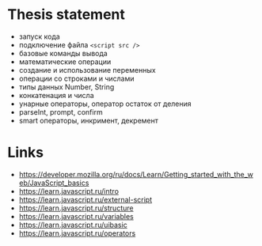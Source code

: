 # Thesis statement
* запуск кода
* подключение файла `<script src />`
* базовые команды вывода
* математические операции
* создание и использование переменных
* операции со строками и числами
* типы данных Number, String
* конкатенация и числа
* унарные операторы, оператор остаток от деления
* parseInt, prompt, confirm
* smart операторы, инкримент, декремент

# Links
* https://developer.mozilla.org/ru/docs/Learn/Getting_started_with_the_web/JavaScript_basics
* https://learn.javascript.ru/intro
* https://learn.javascript.ru/external-script
* https://learn.javascript.ru/structure
* https://learn.javascript.ru/variables
* https://learn.javascript.ru/uibasic
* https://learn.javascript.ru/operators